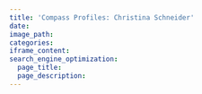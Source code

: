 ```yaml
---
title: 'Compass Profiles: Christina Schneider'
date:
image_path:
categories:
iframe_content:
search_engine_optimization:
  page_title:
  page_description:
---
```

